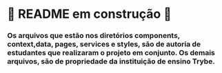 # 🚧 README em construção 🚧

### Os arquivos que estão nos diretórios components, context,data, pages, services e styles, são de autoria de estudantes que realizaram o projeto em conjunto. Os demais arquivos, são de propriedade da instituição de ensino Trybe.
